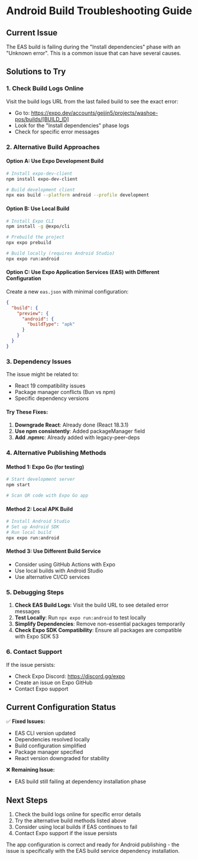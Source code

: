 # Android Build Troubleshooting Guide

## Current Issue
The EAS build is failing during the "Install dependencies" phase with an "Unknown error". This is a common issue that can have several causes.

## Solutions to Try

### 1. Check Build Logs Online
Visit the build logs URL from the last failed build to see the exact error:
- Go to: https://expo.dev/accounts/geijin5/projects/washoe-pos/builds/[BUILD_ID]
- Look for the "Install dependencies" phase logs
- Check for specific error messages

### 2. Alternative Build Approaches

#### Option A: Use Expo Development Build
```bash
# Install expo-dev-client
npm install expo-dev-client

# Build development client
npx eas build --platform android --profile development
```

#### Option B: Use Local Build
```bash
# Install Expo CLI
npm install -g @expo/cli

# Prebuild the project
npx expo prebuild

# Build locally (requires Android Studio)
npx expo run:android
```

#### Option C: Use Expo Application Services (EAS) with Different Configuration
Create a new `eas.json` with minimal configuration:

```json
{
  "build": {
    "preview": {
      "android": {
        "buildType": "apk"
      }
    }
  }
}
```

### 3. Dependency Issues

The issue might be related to:
- React 19 compatibility issues
- Package manager conflicts (Bun vs npm)
- Specific dependency versions

#### Try These Fixes:
1. **Downgrade React**: Already done (React 18.3.1)
2. **Use npm consistently**: Added packageManager field
3. **Add .npmrc**: Already added with legacy-peer-deps

### 4. Alternative Publishing Methods

#### Method 1: Expo Go (for testing)
```bash
# Start development server
npm start

# Scan QR code with Expo Go app
```

#### Method 2: Local APK Build
```bash
# Install Android Studio
# Set up Android SDK
# Run local build
npx expo run:android
```

#### Method 3: Use Different Build Service
- Consider using GitHub Actions with Expo
- Use local builds with Android Studio
- Use alternative CI/CD services

### 5. Debugging Steps

1. **Check EAS Build Logs**: Visit the build URL to see detailed error messages
2. **Test Locally**: Run `npx expo run:android` to test locally
3. **Simplify Dependencies**: Remove non-essential packages temporarily
4. **Check Expo SDK Compatibility**: Ensure all packages are compatible with Expo SDK 53

### 6. Contact Support

If the issue persists:
- Check Expo Discord: https://discord.gg/expo
- Create an issue on Expo GitHub
- Contact Expo support

## Current Configuration Status

✅ **Fixed Issues:**
- EAS CLI version updated
- Dependencies resolved locally
- Build configuration simplified
- Package manager specified
- React version downgraded for stability

❌ **Remaining Issue:**
- EAS build still failing at dependency installation phase

## Next Steps

1. Check the build logs online for specific error details
2. Try the alternative build methods listed above
3. Consider using local builds if EAS continues to fail
4. Contact Expo support if the issue persists

The app configuration is correct and ready for Android publishing - the issue is specifically with the EAS build service dependency installation.
